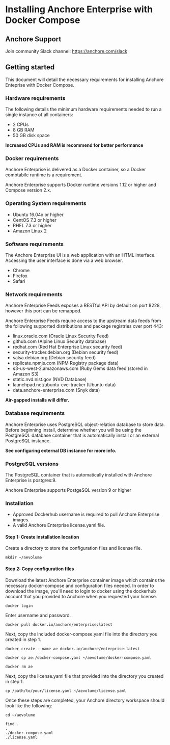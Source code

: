 # Installing Anchore Enterprise with Docker Compose

## Anchore Support

Join community Slack channel: https://anchore.com/slack

## Getting started

This document will detail the necessary requirements for installing Anchore Enteprise with Docker Compose. 

### Hardware requirements

The following details the minimum hardware requirements needed to run a single instance of all containers:

- 2 CPUs
- 8 GB RAM
- 50 GB disk space

**Increased CPUs and RAM is recommend for better performance**

### Docker requirements

Anchore Enterprise is delivered as a Docker container, so a Docker comptabile runtime is a requirement. 

Anchore Enterprise supports Docker runtime versions 1.12 or higher and Compose version 2.x.

### Operating System requirements

- Ubuntu 16.04x or higher
- CentOS 7.3 or higher
- RHEL 7.3 or higher
- Amazon Linux 2

### Software requirements

The Anchore Enterprise UI is a web application with an HTML interface. Accessing the user interface is done via a web browser.

- Chrome
- Firefox
- Safari

### Network requirements

Anchore Enterprise Feeds exposes a RESTful API by default on port 8228, however this port can be remapped. 

Anchore Enterprise Feeds require access to the upstream data feeds from the following supported distributions and package registries over port 443:

- linux.oracle.com (Oracle Linux Security Feed)
- github.com (Alpine Linux Security database)
- redhat.com (Red Hat Enterprise Linux security feed)
- security-tracker.debian.org (Debian security feed)
- salsa.debian.org (Debian security feed)
- replicate.npmjs.com (NPM Registry package data)
- s3-us-west-2.amazonaws.com (Ruby Gems data feed (stored in Amazon S3)
- static.nvd.nist.gov (NVD Database)
- launchpad.net/ubuntu-cve-tracker (Ubuntu data)
- data.anchore-enterprise.com (Snyk data)


**Air-gapped installs will differ.**

### Database requirements

Anchore Enterprise uses PostgreSQL object-relation database to store data. Before beginning install, determine whether you will be using the PostgreSQL database container that is automatically install or an external PostgreSQL instance. 

**See configuring external DB instance for more info.**

### PostgreSQL versions

The PostgreSQL container that is automatically installed with Anchore Enterprise is postgres:9. 

Anchore Enterprise supports PostgeSQL version 9 or higher

### Installation

- Approved Dockerhub username is required to pull Anchore Enterprise images.
- A valid Anchore Enterprise license.yaml file.

#### Step 1: Create installation location

Create a directory to store the configuration files and license file.

`mkdir ~/aevolume`

#### Step 2: Copy configuration files

Download the latest Anchore Enterprise container image which contains the necessary docker-compose and configuration files needed. In order to download the image, you'll need to login to docker using the dockerhub account that you provided to Anchore when you requested your license.

`docker login`

Enter username and password.

`docker pull docker.io/anchore/enterprise:latest`

Next, copy the included docker-compose.yaml file into the directory you created in step 1.

`docker create --name ae docker.io/anchore/enterprise:latest`

`docker cp ae:/docker-compose.yaml ~/aevolume/docker-compose.yaml`

`docker rm ae`

Next, copy the license.yaml file that provided into the directory you created in step 1.

`cp /path/to/your/license.yaml ~/aevolume/license.yaml`

Once these steps are completed, your Anchore directory workspace should look like the following:

`cd ~/aevolume`

```
find .
.
./docker-compose.yaml
./license.yaml
```




